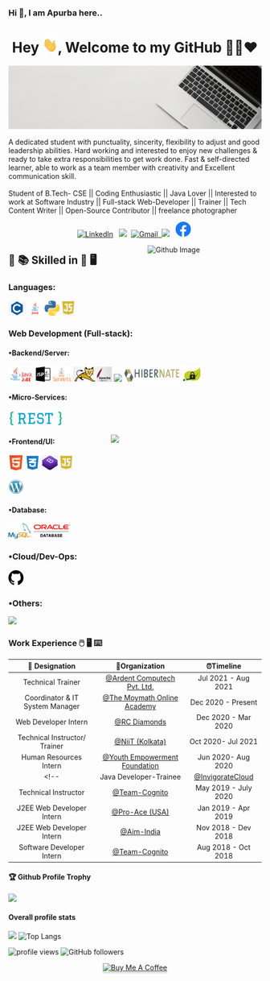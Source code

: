 ###  Hi 👋, I am Apurba here..

<!--
**uakp98/uakp98** is a ✨ _special_ ✨ repository because its `README.md` (this file) appears on your GitHub profile.

Here are some ideas to get you started:

- 🔭 I’m currently working on ...
- 🌱 I’m currently learning ...
- 👯 I’m looking to collaborate on ...
- 🤔 I’m looking for help with ...
- 💬 Ask me about ...
- 📫 How to reach me: ...
- 😄 Pronouns: ...
- ⚡ Fun fact: ...
-->


<h1 align="center">Hey <img src="https://raw.githubusercontent.com/uakp98/uakp98/main/Hi.gif" height="30px" width="30px" />, Welcome to my GitHub 👨‍💻❤️</h1>
<img src="topbanner.gif">  
<!--
[![HitCount](http://hits.dwyl.com/soumyadip007/soumyadip007.svg)](http://hits.dwyl.com/uakp98/uakp98)
<b>- Platform:</b>
# Hi, I'm Apurba 👋:man_technologist:
<code><img height="30" src="https://raw.githubusercontent.com/github/explore/80688e429a7d4ef2fca1e82350fe8e3517d3494d/topics/docker/docker.png"></code>
<code><img height="30" src="https://raw.githubusercontent.com/github/explore/80688e429a7d4ef2fca1e82350fe8e3517d3494d/topics/vagrant/vagrant.png"></code>
<code><img height="30" src="https://raw.githubusercontent.com/github/explore/80688e429a7d4ef2fca1e82350fe8e3517d3494d/topics/kubernetes/kubernetes.png"></code>
<code><img height="30" src="https://raw.githubusercontent.com/github/explore/80688e429a7d4ef2fca1e82350fe8e3517d3494d/topics/maven/maven.png"></code>
### Platform
<code><img src="https://raw.githubusercontent.com/soumyadip007/soumyadip007/master/img/platform/linux.png" height="30"></code>
<code><img src="https://raw.githubusercontent.com/soumyadip007/soumyadip007/master/img/platform/windows.jpg" height="30"></code>
<img src="https://gpvc.arturio.dev/soumyadip007" alt="profile views"/> (https://visitor-badge.glitch.me/badge?page_id=soumyadip007.soumyadip007 --->

<!--<img src="https://raw.githubusercontent.com/soumyadip007/soumyadip007/master/frame.jpg" >-->

A dedicated student with punctuality, sincerity, flexibility to adjust and good leadership abilities. Hard working and interested to enjoy new challenges & ready to take extra responsibilities to get work done. Fast & self-directed learner, able to work as a team member with creativity and Excellent communication skill.<br><br>
Student of B.Tech- CSE || Coding Enthusiastic || Java Lover || Interested to work at Software Industry || Full-stack Web-Developer || Trainer || Tech Content Writer || Open-Source Contributor || freelance photographer
<p align="center">
<!--<a href="https://twitter.com/s_oumyadip"><img height="30" src="https://raw.githubusercontent.com/soumyadip007/soumyadip007/master/img/social/t.jpg"></a>&nbsp;&nbsp;-->
<a href="https://www.linkedin.com/in/apurba-kumar-pramanik/"><img height="30" src="https://img.shields.io/badge/linkedin%20-%230077B5.svg?&style=for-the-badge&logo=linkedin&logoColor=white" alt="LinkedIn"></a>&nbsp;&nbsp;
<!--<a href="http://bit.ly/println-traffic-github"><img height="30" src="https://raw.githubusercontent.com/soumyadip007/soumyadip007/master/img/social/Yt.png"></a>&nbsp;&nbsp;-->
<a href="https://www.instagram.com/apurbas_clickz/"><img height="30" src="https://www.freepnglogos.com/uploads/download-instagram-png-logo-20.png"></a>&nbsp;
<a href="mailto:apurbakumar.note@gmail.com"><img height="30" alt="Gmail" src="https://www.freepnglogos.com/uploads/logo-gmail-png/logo-gmail-png-gmail-icon-download-png-and-vector-1.png" />&nbsp;
<a href="https://uakp98.github.io/apurba_resume/"><img height="30" src="https://www.freepnglogos.com/uploads/logo-website-png/logo-website-website-logo-png-transparent-background-background-15.png"></a>&nbsp;&nbsp;
<a href="https://www.facebook.com/apurba.pramanik.54/"><img height="30" src="https://raw.githubusercontent.com/uakp98/uakp98/master/img/social/Fb-logo.png"></a>&nbsp;

</p>
<img width="45%" align="right" alt="Github Image" src="https://raw.githubusercontent.com/onimur/.github/master/.resources/git-header.svg" />
	
<!--<div align="center">

<a  href="https://www.youtube.com/channel/UC9lHcqq-TOWCW_ee6fVwhrg" target="_blank"><img alt="YouTube" src="https://img.shields.io/badge/Youtube-%23FF0000.svg?style=for-the-badge&logo=YouTube&logoColor=white" /></a>
<a  href="https://www.linkedin.com/in/rohan-k-2502/" target="_blank"><img alt="LinkedIn" src="https://img.shields.io/badge/linkedin%20-%230077B5.svg?&style=for-the-badge&logo=linkedin&logoColor=white" /></a>
<a href="https://twitter.com/rohan_2502" target="_blank"><img src="https://img.shields.io/badge/twitter-%2300acee.svg?&style=for-the-badge&logo=twitter&logoColor=white&alt=twitter" /></a>
<a href="mailto:rohank2502@gmail.com"><img  alt="Gmail" src="https://i.pinimg.com/originals/dc/eb/d4/dcebd4ff4d70c47a3d8825be3c768f40.png" /><a href="https://www.facebook.com/rohan.kulkarni.2520/" target="_blank">
<img alt="Facebook" src="https://img.shields.io/badge/Facebook%20-%231877F2.svg?&style=for-the-badge&logo=Facebook&logoColor=white" />
<a  href="https://t.me/rohankulkarnichannel"><img alt=" Telegram" src="https://img.shields.io/badge/Telegram-2CA5E0?style=for-the-badge&logo=telegram&logoColor=white"></a>

</div>  -->


## :open_book: :books: Skilled in :closed_book: :desktop_computer:


### Languages:
<code><img src="https://raw.githubusercontent.com/uakp98/uakp98/main/img/pl/c.png" height="30"></code>
<code><img src="https://raw.githubusercontent.com/uakp98/uakp98/main/img/pl/java.png" height="30"></code>
<code><img src="https://raw.githubusercontent.com/uakp98/uakp98/master/img/pl/python.png" height="30"></code>
<code><img src="https://raw.githubusercontent.com/uakp98/uakp98/main/img/pl/js.png" height="30"></code>
<!--<code><img src="https://raw.githubusercontent.com/uakp98/uakp98/main/img/pl/ts.png" height="30"></code>-->

### Web Development (Full-stack):

#### •Backend/Server:
<code><img src="https://raw.githubusercontent.com/uakp98/uakp98/main/img/web/backend/j2ee.png" height="30"></code>
<code><img src="https://raw.githubusercontent.com/uakp98/uakp98/main/img/web/backend/jsp.png" height="30"></code>
<code><img src="https://raw.githubusercontent.com/uakp98/uakp98/main/img/web/backend/servlet.png" height="30"></code>
<code><img src="https://raw.githubusercontent.com/uakp98/uakp98/main/img/web/backend/tomcat.jpg" height="30"></code>
<code><img src="https://encrypted-tbn0.gstatic.com/images?q=tbn:ANd9GcTk8qqWzjOK-5pLSyp8qg8YXcwvbStmj1YVHVqdqPL4Wa-UtxYs60xc9JNISI5aHUuuKI0&usqp=CAU" height="30"></code>
<code><img src="https://raw.githubusercontent.com/uakp98/uakp98/master/img/web/backend/hibernate.jpeg" height="30"></code>
<code><img src="https://raw.githubusercontent.com/uakp98/uakp98/master/img/web/security/security.png" height="30"></code>
<!--<code><img src="https://raw.githubusercontent.com/uakp98/uakp98/main/img/web/backend/spring-1.png" height="30"></code>
<code><img src="https://raw.githubusercontent.com/soumyadip007/soumyadip007/master/img/web/backend/spring-boot.png" height="30"></code>-->

<!--<code><img src="https://raw.githubusercontent.com/soumyadip007/soumyadip007/master/img/web/security/ldap.png" height="30"></code>
<code><img src="https://raw.githubusercontent.com/uakp98/uakp98/main/img/web/security/jwt.png" height="30"></code>
<code><img src="https://raw.githubusercontent.com/uakp98/uakp98/main/img/web/security/oauth.png" height="30"></code>-->


#### •Micro-Services:
<code><img src="https://raw.githubusercontent.com/uakp98/uakp98/master/img/web/ms/rest.png" height="30"></code>
<!---<code><img src="https://raw.githubusercontent.com/soumyadip007/soumyadip007/master/img/web/ms/rx.png" height="30"></code>
<code><img src="https://raw.githubusercontent.com/soumyadip007/soumyadip007/master/img/web/ms/webflux.jpg" height="30"></code>
<code><img src="https://raw.githubusercontent.com/soumyadip007/soumyadip007/master/img/web/ms/kafka.png" height="30"></code>
<code><img src="https://raw.githubusercontent.com/soumyadip007/soumyadip007/master/img/web/ms/graphql.png" height="30"></code>
<code><img src="https://raw.githubusercontent.com/soumyadip007/soumyadip007/master/img/web/ms/elastic.png" height="30"></code>
<code><img src="https://raw.githubusercontent.com/soumyadip007/soumyadip007/master/img/web/ms/eureka.png" height="30"></code>
<code><img src="https://raw.githubusercontent.com/soumyadip007/soumyadip007/master/img/web/ms/zuul.png" height="30"></code>
<code><img src="https://raw.githubusercontent.com/soumyadip007/soumyadip007/master/img/web/ms/hystrix.jpg" height="30"></code>
<code><img src="https://raw.githubusercontent.com/soumyadip007/soumyadip007/master/img/web/ms/seluth.png" height="30"></code>
<code><img src="https://raw.githubusercontent.com/soumyadip007/soumyadip007/master/img/web/ms/zipkin.png" height="30"></code>-->
	
<img align="right" src="https://camo.githubusercontent.com/62da68eb62b1e5f175f7d1f0191dd89a653d7908feb22d37d4a0ab07365d6791/68747470733a2f2f6d656469612e67697068792e636f6d2f6d656469612f4d3967624264396e6244724f5475314d71782f67697068792e676966" width="300" data-canonical-src="https://media.giphy.com/media/M9gbBd9nbDrOTu1Mqx/giphy.gif" style="max-width: 100%;"/>

#### •Frontend/UI:
<code><img src="https://raw.githubusercontent.com/uakp98/uakp98/main/img/web/ui/html.png" height="30"></code>
<code><img src="https://raw.githubusercontent.com/uakp98/uakp98/main/img/web/ui/css.png" height="30"></code>
<code><img src="https://raw.githubusercontent.com/uakp98/uakp98/main/img/web/ui/bt.jpg" height="30"></code>
<code><img src="https://raw.githubusercontent.com/uakp98/uakp98/main/img/pl/js.png" height="30"></code>
<!--<code><img src="https://raw.githubusercontent.com/uakp98/uakp98/main/img/web/ui/ajax.png" height="30"></code>-->
<code><img src="https://raw.githubusercontent.com/uakp98/uakp98/main/img/web/ui/wordpress.png" height="30"></code>
<!--<code><img src="https://raw.githubusercontent.com/uakp98/uakp98/main/img/web/ui/thymeleaf.png" height="30"></code>
<code><img src="https://raw.githubusercontent.com/uakp98/uakp98/main/img/web/ui/angular.jpg" height="30"></code>
<code><img src="https://raw.githubusercontent.com/uakp98/uakp98/main/img/web/ui/redux.png" height="30"></code>-->



#### •Database:
<code><img src="https://raw.githubusercontent.com/uakp98/uakp98/main/img/db/mysql1.png" height="30"></code>
<code><img src="https://raw.githubusercontent.com/uakp98/uakp98/main/img/db/oracle.png" height="30"></code>
<!--<code><img src="https://raw.githubusercontent.com/uakp98/uakp98/main/img/db/mongo.png" height="30"></code>
<code><img src="https://raw.githubusercontent.com/uakp98/uakp98/main/img/db/dy.png" height="30"></code>
<code><img src="https://raw.githubusercontent.com/uakp98/uakp98/main/img/db/cas.png" height="30"></code>
<code><img src="https://raw.githubusercontent.com/uakp98/uakp98/main/img/db/redis.png" height="30"></code>-->

### •Cloud/Dev-Ops:
<!--<code><img src="https://raw.githubusercontent.com/uakp98/uakp98/main/img/cloud/aws.png" height="30"></code>
<code><img src="https://raw.githubusercontent.com/uakp98/uakp98/main/img/cloud/lambda.png" height="30"></code>
<code><img src="https://raw.githubusercontent.com/uakp98/uakp98/main/img/cloud/s3.png" height="30"></code>
<code><img src="https://raw.githubusercontent.com/uakp98/uakp98/main/img/cloud/maven.png" height="30"></code>
<code><img src="https://raw.githubusercontent.com/uakp98/uakp98/main/img/cloud/git.png" height="30"></code>-->
<code><img src="https://raw.githubusercontent.com/uakp98/uakp98/main/img/cloud/github.png" height="30"></code>
<!--<code><img src="https://raw.githubusercontent.com/uakp98/uakp98/main/img/cloud/docker.png" height="30"></code>
<code><img src="https://raw.githubusercontent.com/uakp98/uakp98/main/img/cloud/ku.jpg" height="30"></code>
<code><img src="https://raw.githubusercontent.com/uakp98/uakp98/main/img/cloud/jenkins.jpg" height="30"></code>-->

### •Others:
<!--<code><img src="https://raw.githubusercontent.com/soumyadip007/soumyadip007/master/img/other/ott.png" height="30"></code>-->
<code><img src="https://raw.githubusercontent.com/soumyadip007/soumyadip007/master/img/other/agile.jpg" height="30"></code>
<!--<code><img src="https://raw.githubusercontent.com/soumyadip007/soumyadip007/master/img/other/jira.png" height="30"></code>
<code><img src="https://raw.githubusercontent.com/soumyadip007/soumyadip007/master/img/other/bitmovin.png" height="30"></code>
<code><img src="https://raw.githubusercontent.com/soumyadip007/soumyadip007/master/img/other/kaltura.png" height="30"></code>-->


### Work Experience :computer_mouse: :desktop_computer: :keyboard:

| 💼 Designation |  🏢Organization | ⏰Timeline  |
| :-: | :-: | :-: |
| Technical Trainer | [@Ardent Computech Pvt. Ltd.](https://www.ardentcollaborations.com/) | Jul 2021 - Aug 2021 |
| Coordinator & IT System Manager | [@The Moymath Online Academy](https://www.moymath.com/) | Dec 2020 - Present |
| Web Developer Intern | [@RC Diamonds](https://www.linkedin.com/company/rc-diamonds/) | Dec 2020 - Mar 2020 |
| Technical Instructor/ Trainer | [@NiiT (Kolkata)](#) | Oct 2020- Jul 2021 |
| Human Resources Intern | [@Youth Empowerment Foundation](https://www.yefindia.org/) | Jun 2020- Aug 2020 |
<!--| Java Developer-Trainee | [@InvigorateCloud](https://invigoratecloud.com/) | Aug 2019 - Apr 2020 |
| Technical Instructor | [@Team-Cognito](https://www.linkedin.com/posts/soumyadip-chowdhury_trainer-summertraining-webapplicationdevelopment-activity-6552178927043997696-FhR3) | May 2019 - July 2020 |
| J2EE Web Developer Intern | [@Pro-Ace (USA)](https://lightningspeedmatchmaker.com/#our-team) | Jan 2019 - Apr 2019 |
| J2EE Web Developer Intern | [@Aim-India](http://www.aimindia.org.in) | Nov 2018 - Dev 2018 |
| Software Developer Intern | [@Team-Cognito]() | Aug 2018 - Oct 2018 |-->

<!--<h3>Most Popular Open-Source Repositories🔺👑</h3>
<table>
  <thead align="center">
    <tr border: none;>
      <td><b>🎁 Projects</b></td>
      <td><b>⭐ Stars</b></td>
      <td><b>📚 Forks</b></td>
	 <td><b>🛎 Issues</b></td>
    </tr>
  </thead>
  <tbody>
  <tr>
	    <td><a href="https://github.com/soumyadip007/Java-JavaFx-Swing-Projects-Desktop-Application-GUI-Software"><b>Java-JavaFx-Swing Projects</b></a></td>
      <td><img alt="Stars" src="https://img.shields.io/github/stars/soumyadip007/Java-JavaFx-Swing-Projects-Desktop-Application-GUI-Software?style=flat-round&labelColor=343b41"/></td>
      <td><img alt="Forks" src="https://img.shields.io/github/forks/soumyadip007/Java-JavaFx-Swing-Projects-Desktop-Application-GUI-Software?style=flat-round&labelColor=343b41"/></td>
      <td><img alt="Issues" src="https://img.shields.io/github/issues/soumyadip007/Java-JavaFx-Swing-Projects-Desktop-Application-GUI-Software?style=flat-round&labelColor=343b41"/></td>
     </tr>
	 <tr>
	    <td><a href="https://github.com/soumyadip007/Introduction-to-Python"><b>Introduction to Python</b></a></td>
      <td><img alt="Stars" src="https://img.shields.io/github/stars/soumyadip007/Introduction-to-Python?style=flat-round&labelColor=343b41"/></td>
      <td><img alt="Forks" src="https://img.shields.io/github/forks/soumyadip007/Introduction-to-Python?style=flat-round&labelColor=343b41"/></td>
 <td><img alt="Issues" src="https://img.shields.io/github/issues/soumyadip007/Introduction-to-Python?style=flat-round&labelColor=343b41"/></td>    </tr>
	  	 <tr>
	    <td><a href="https://github.com/soumyadip007/Object-Oriented-Programming-Using-Python"><b>Object Oriented Programming</b></a></td>
      <td><img alt="Stars" src="https://img.shields.io/github/stars/soumyadip007/Object-Oriented-Programming-Using-Python?style=flat-round&labelColor=343b41"/></td>
      <td><img alt="Forks" src="https://img.shields.io/github/forks/soumyadip007/Object-Oriented-Programming-Using-Python?style=flat-round&labelColor=343b41"/></td>
 <td><img alt="Issues" src="https://img.shields.io/github/issues/soumyadip007/Object-Oriented-Programming-Using-Python?style=flat-round&labelColor=343b41"/></td>    </tr>
 <tr>
	  <tr>
	    <td><a href="https://github.com/soumyadip007/Data-Structure-and-Algorithm-Using-Python"><b>Data Structrue</b></a></td>
      <td><img alt="Stars" src="https://img.shields.io/github/stars/soumyadip007/Data-Structure-and-Algorithm-Using-Python?style=flat-round&labelColor=343b41"/></td>
      <td><img alt="Forks" src="https://img.shields.io/github/forks/soumyadip007/Data-Structure-and-Algorithm-Using-Python?style=flat-round&labelColor=343b41"/></td>
 <td><img alt="Issues" src="https://img.shields.io/github/issues/soumyadip007/Data-Structure-and-Algorithm-Using-Python?style=flat-round&labelColor=343b41"/></td>    </tr>
 	  <tr>
	    <td><a href="https://github.com/soumyadip007/Console-Based-Projects-C"><b>Console Based Project C</b></a></td>
      <td><img alt="Stars" src="https://img.shields.io/github/stars/soumyadip007/Console-Based-Projects-C?style=flat-round&labelColor=343b41"/></td>
      <td><img alt="Forks" src="https://img.shields.io/github/forks/soumyadip007/Console-Based-Projects-C?style=flat-round&labelColor=343b41"/></td>
 <td><img alt="Issues" src="https://img.shields.io/github/issues/soumyadip007/Console-Based-Projects-C?style=flat-round&labelColor=343b41"/></td>    </tr>
 		 <tr>
	    <td><a href="https://github.com/soumyadip007/E-Medical-System-Web-Project-Using-Spring-Boot-Security-JPA-Rest-Thymeleaf-HQL"><b>E Medical System-Spring Boot</b></a></td>
      <td><img alt="Stars" src="https://img.shields.io/github/stars/soumyadip007/E-Medical-System-Web-Project-Using-Spring-Boot-Security-JPA-Rest-Thymeleaf-HQL?style=flat-round&labelColor=343b41"/></td>
      <td><img alt="Forks" src="https://img.shields.io/github/forks/soumyadip007/E-Medical-System-Web-Project-Using-Spring-Boot-Security-JPA-Rest-Thymeleaf-HQL?style=flat-round&labelColor=343b41"/></td>
 <td><img alt="Issues" src="https://img.shields.io/github/issues/soumyadip007/E-Medical-System-Web-Project-Using-Spring-Boot-Security-JPA-Rest-Thymeleaf-HQL?style=flat-round&labelColor=343b41"/></td>    </tr>
	   <tr>
	    <td><a href="https://github.com/soumyadip007/DBJ.jar"><b>DBJ.jar Library</b></a></td>
      <td><img alt="Stars" src="https://img.shields.io/github/stars/soumyadip007/DBJ.jar?style=flat-round&labelColor=343b41"/></td>
      <td><img alt="Forks" src="https://img.shields.io/github/forks/soumyadip007/DBJ.jar?style=flat-round&labelColor=343b41"/></td>
 <td><img alt="Issues" src="https://img.shields.io/github/issues/soumyadip007/DBJ.jar?style=flat-round&labelColor=343b41"/></td>    </tr>-->

 
 <!--
  </tbody>	 
</table>-->

<!--
## Latest Blog Posts :speech_balloon: :clipboard: :black_nib:
  <ul>
    <li><a href="https://medium.com/@iamsoumyadip/blockchain-future-of-web-3-0-3efe6f234f4a" />Blockchain & future of Web 3.0</a></li>
   <li><a href="https://medium.com/@iamsoumyadip/a-decentralized-system-to-rescue-victims-from-natural-and-man-made-post-disasters-through-dtn-8a3faee687b8" />A decentralized system to rescue victims from post disasters through DTN</a></li>
   <li><a href="https://medium.com/@iamsoumyadip/a-tri-folded-intelligent-system-to-pre-monitor-and-predict-a-tsunami-flood-and-earthquake-based-b92961094b32" />A tri-folded Intelligent System to pre-monitor and predict Disaster</a></li>
      <li><a href="https://medium.com/@iamsoumyadip/design-an-enterprise-service-rest-api-with-mvc-binding-using-java-spring-boot-jpa-hibernate-db56108e7830" />Design an Enterprise Service Spring Boot with Microservices, Kafka, GraphQL, ElasticSearch</a></li>
  </ul>
<p><a href="https://medium.com/@iamsoumyadip">➡️ More blog posts</a></p>-->
<!--
## Achivements 🏆🏅🎉
  <ul>
    <li><a href="https://twitter.com/s_oumyadip/status/1246899031327920130" />1st Prize In Hackathon (UEMK,2019)</a></li>
   <li><a href="https://www.linkedin.com/posts/soumyadip-chowdhury_hackathon-appmania-bppimt-activity-6548197270330929152-NkK4" />1st Prize In Hackathon (BPPIMT,2019)</a></li>
   <li><a href="https://twitter.com/s_oumyadip/status/1246899749287948288" />3rd Prize in Project Competition (UEMK, 2019)</a></li>
     <li><a href="https://www.linkedin.com/posts/soumyadip-chowdhury_haktoberfest2019-hacktoberfest2019-digitalocean-activity-6593966104467599360-unkY" />Digital Ocean Hacktober Fest Qualified (2019)</a></li>
       <li><a href="https://www.linkedin.com/posts/soumyadip-chowdhury_technorion-iitbombay-techfest-activity-6583805124882325504-6he2" />3rd In Co-Decode TechnoRion (Coding Competition, IIT-Bombay, 2019)</a></li>
   <li><a href="https://twitter.com/s_oumyadip/status/1288160643225280513" />1st Top Most Active Github User In INDIA (2020, By Commits.Top)
<li><a href="https://www.linkedin.com/posts/soumyadip-chowdhury_beta-msp-mspabrgold-activity-6659703773394546694-GKGQ" />Microsoft Beta Student Partner Among 700 MSP In INDIA (2019-21)</a></li>
  <li><a href="#" />Developer Student Club, University Lead (2020-21)</a></li>
  </ul>-->
  
<div>
  <h4>🏆 Github Profile Trophy</h4>
  <a href="https://github.com/ryo-ma/github-profile-trophy">
    <img src="https://github-profile-trophy.vercel.app/?username=uakp98&column=7&hide=PullRequest"/>
  </a>
</div>


#### Overall profile stats
![](https://github-readme-stats.vercel.app/api?username=uakp98&count_private=true&theme=merko&show_icons=true&hide=prs)
![Top Langs](https://github-readme-stats.vercel.app/api/top-langs/?username=uakp98&layout=compact)

<img src="https://gpvc.arturio.dev/uakp98" alt="profile views"/>  <img alt="GitHub followers" src="https://img.shields.io/github/followers/uakp98?style=social"/> 


<p align="center" >
<a href="https://www.buymeacoffee.com/ApurbaKr" target="_blank"><img src="https://www.buymeacoffee.com/assets/img/custom_images/orange_img.png" alt="Buy Me A Coffee" style="height: 41px !important;width: 174px !important;box-shadow: 0px 3px 2px 0px rgba(190, 190, 190, 0.5) !important;-webkit-box-shadow: 0px 3px 2px 0px rgba(190, 190, 190, 0.5) !important;" ></a></p>
